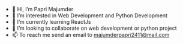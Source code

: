 - 👋 Hi, I’m Papri Majumder
- 👀 I’m interested in Web Development and Python Development
- 🌱 I’m currently learning ReactJs
- 💞️ I’m looking to collaborate on web development or python project 
- 📫 To reach me send an email to majumderpapri2411@mail.com

<!---
papri24majumder/papri24majumder is a ✨ special ✨ repository because its `README.md` (this file) appears on your GitHub profile.
You can click the Preview link to take a look at your changes.
--->

